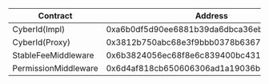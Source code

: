 | Contract             | Address                                    |
| -------------------- | ------------------------------------------ |
| CyberId(Impl)        | 0xa6b0df5d90ee6881b39da6dbca36ebd44e6428d8 |
| CyberId(Proxy)       | 0x3812b750abc68e3f9bbb0378b63671d8cc120491 |
| StableFeeMiddleware  | 0x6b3824056ec68f8e6c839400bc43104c9aac625d |
| PermissionMiddleware | 0x6d4af818cb650606306ad1a19036b94235d93552 |
